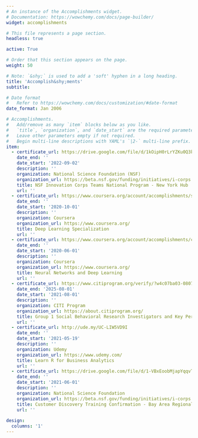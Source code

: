 ```yaml
---
# An instance of the Accomplishments widget.
# Documentation: https://wowchemy.com/docs/page-builder/
widget: accomplishments

# This file represents a page section.
headless: true

active: True

# Order that this section appears on the page.
weight: 50

# Note: `&shy;` is used to add a 'soft' hyphen in a long heading.
title: 'Accomplish&shy;ments'
subtitle:

# Date format
#   Refer to https://wowchemy.com/docs/customization/#date-format
date_format: Jan 2006

# Accomplishments.
#   Add/remove as many `item` blocks below as you like.
#   `title`, `organization`, and `date_start` are the required parameters.
#   Leave other parameters empty if not required.
#   Begin multi-line descriptions with YAML's `|2-` multi-line prefix.
item:
  - certificate_url: https://drive.google.com/file/d/1kOipH0rLrYZKu0Q3kjLIJV6MfSf44QzA/view?usp=sharing
    date_end: ''
    date_start: '2022-09-02'
    description: ''
    organization: National Science Foundation (NSF)
    organization_url: https://beta.nsf.gov/funding/initiatives/i-corps
    title: NSF Innovation Corps Teams National Program - New York Hub
    url: ''
  - certificate_url: https://www.coursera.org/account/accomplishments/specialization/certificate/CS7TWQXUVHKS
    date_end: ''
    date_start: '2020-10-01'
    description: ''
    organization: Coursera
    organization_url: https://www.coursera.org/
    title: Deep Learning Specialization
    url: ''
  - certificate_url: https://www.coursera.org/account/accomplishments/certificate/ML2DQEFD6HRV
    date_end: ''
    date_start: '2020-06-01'
    description: ''
    organization: Coursera
    organization_url: https://www.coursera.org/
    title: Neural Networks and Deep Learning
    url: ''
  - certificate_url: https://www.citiprogram.org/verify/?w4c07ba03-0807-4748-8346-ab595016efaf-44300131
    date_end: '2025-08-01'
    date_start: '2021-08-01'
    description: ''
    organization: CITI Program
    organization_url: https://about.citiprogram.org/
    title: Group 1 Social Behavioral Research Investigators and Key Personnel Group.
    url: ''
  - certificate_url: http://ude.my/UC-LIW5VD9I
    date_end: ''
    date_start: '2021-05-19'
    description: ''
    organization: Udemy
    organization_url: https://www.udemy.com/
    title: Learn R for Business Analytics
    url: ''
  - certificate_url: https://drive.google.com/file/d/1-VBxEoobMjapYqqvT_IIThroyOWywhLr/view?usp=sharing
    date_end: ''
    date_start: '2021-06-01'
    description: ''
    organization: National Science Foundation
    organization_url: https://beta.nsf.gov/funding/initiatives/i-corps
    title: Customer Discovery Training Confirmation - Bay Area Regional I-Corps Node - UC Berkeley
    url: ''
    
design:
  columns: '1'
---
```

